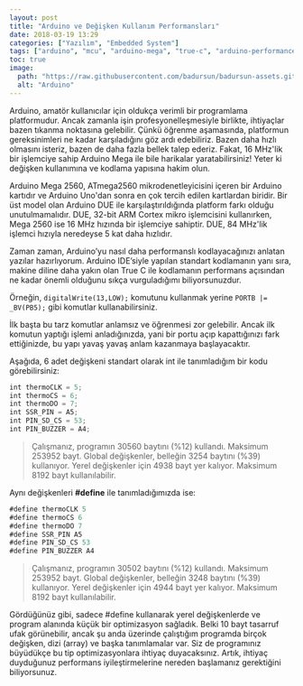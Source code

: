 ```yaml
---
layout: post
title: "Arduino ve Değişken Kullanım Performansları"
date: 2018-03-19 13:29
categories: ["Yazılım", "Embedded System"]
tags: ["arduino", "mcu", "arduino-mega", "true-c", "arduino-performance"]
toc: true
image:
  path: "https://raw.githubusercontent.com/badursun/badursun-assets.github.io/refs/heads/main/img/arduino-66eea929e7c97.webp"
  alt: "Arduino"
---
```


Arduino, amatör kullanıcılar için oldukça verimli bir programlama platformudur. Ancak zamanla işin profesyonelleşmesiyle birlikte, ihtiyaçlar bazen tıkanma noktasına gelebilir. Çünkü öğrenme aşamasında, platformun gereksinimleri ne kadar karşıladığını göz ardı edebiliriz. Bazen daha hızlı olmasını isteriz, bazen de daha fazla bellek talep ederiz. Fakat, 16 MHz'lik bir işlemciye sahip Arduino Mega ile bile harikalar yaratabilirsiniz! Yeter ki değişken kullanımına ve kodlama yapısına hakim olun.

Arduino Mega 2560, ATmega2560 mikrodenetleyicisini içeren bir Arduino kartıdır ve Arduino Uno'dan sonra en çok tercih edilen kartlardan biridir. Bir üst model olan Arduino DUE ile karşılaştırıldığında platform farkı olduğu unutulmamalıdır. DUE, 32-bit ARM Cortex mikro işlemcisini kullanırken, Mega 2560 ise 16 MHz hızında bir işlemciye sahiptir. DUE, 84 MHz'lik işlemci hızıyla neredeyse 5 kat daha hızlıdır.

Zaman zaman, Arduino’yu nasıl daha performanslı kodlayacağınızı anlatan yazılar hazırlıyorum. Arduino IDE’siyle yapılan standart kodlamanın yanı sıra, makine diline daha yakın olan True C ile kodlamanın performans açısından ne kadar önemli olduğunu sıkça vurguladığımı biliyorsunuzdur.

Örneğin, `digitalWrite(13,LOW);` komutunu kullanmak yerine `PORTB |= _BV(PB5);` gibi komutlar kullanabilirsiniz.

İlk başta bu tarz komutlar anlamsız ve öğrenmesi zor gelebilir. Ancak ilk komutun yaptığı işlemi anladığınızda, yani bir portu açıp kapattığınızı fark ettiğinizde, bu yapı yavaş yavaş anlam kazanmaya başlayacaktır.

Aşağıda, 6 adet değişkeni standart olarak int ile tanımladığım bir kodu görebilirsiniz:

```javascript
int thermoCLK = 5;
int thermoCS = 6;
int thermoDO = 7;
int SSR_PIN = A5;
int PIN_SD_CS = 53;
int PIN_BUZZER = A4;
```

> Çalışmanız, programın 30560 baytını (%12) kullandı. Maksimum 253952 bayt. Global değişkenler, belleğin 3254 baytını (%39) kullanıyor. Yerel değişkenler için 4938 bayt yer kalıyor. Maksimum 8192 bayt kullanılabilir.

Aynı değişkenleri **#define** ile tanımladığımızda ise:

```javascript
#define thermoCLK 5
#define thermoCS 6
#define thermoDO 7
#define SSR_PIN A5
#define PIN_SD_CS 53
#define PIN_BUZZER A4
```

> Çalışmanız, programın 30502 baytını (%12) kullandı. Maksimum 253952 bayt. Global değişkenler, belleğin 3248 baytını (%39) kullanıyor. Yerel değişkenler için 4944 bayt yer kalıyor. Maksimum 8192 bayt kullanılabilir.

Gördüğünüz gibi, sadece #define kullanarak yerel değişkenlerde ve program alanında küçük bir optimizasyon sağladık. Belki 10 bayt tasarruf ufak görünebilir, ancak şu anda üzerinde çalıştığım programda birçok değişken, dizi (array) ve başka tanımlamalar var. Siz de programınız büyüdükçe bu tip optimizasyonlara ihtiyaç duyacaksınız. Artık, ihtiyaç duyduğunuz performans iyileştirmelerine nereden başlamanız gerektiğini biliyorsunuz.